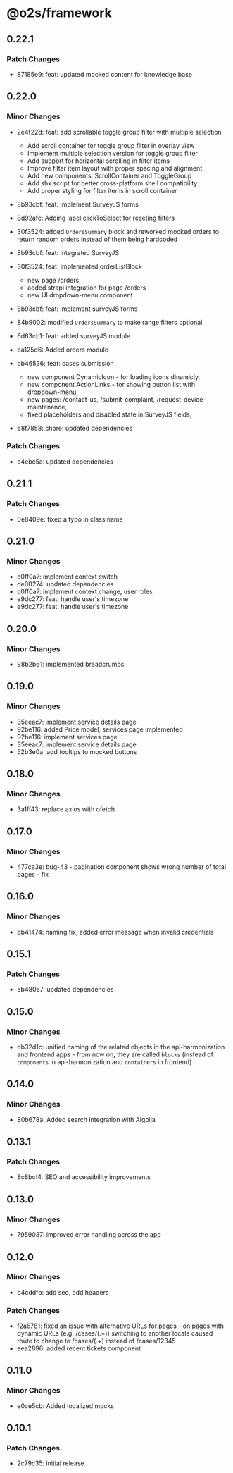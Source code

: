 # @o2s/framework

## 0.22.1

### Patch Changes

- 87185e9: feat: updated mocked content for knowledge base

## 0.22.0

### Minor Changes

- 2e4f22d: feat: add scrollable toggle group filter with multiple selection

    - Add scroll container for toggle group filter in overlay view
    - Implement multiple selection version for toggle group filter
    - Add support for horizontal scrolling in filter items
    - Improve filter item layout with proper spacing and alignment
    - Add new components: ScrollContainer and ToggleGroup
    - Add shx script for better cross-platform shell compatibility
    - Add proper styling for filter items in scroll container

- 8b93cbf: feat: Implement SurveyJS forms
- 8d92afc: Adding label clickToSelect for reseting filters
- 30f3524: added `OrdersSummary` block and reworked mocked orders to return random orders instead of them being hardcoded
- 8b93cbf: feat: Integrated SurveyJS
- 30f3524: feat: implemented orderListBlock

    - new page /orders,
    - added strapi integration for page /orders
    - new UI dropdown-menu component

- 8b93cbf: feat: implement surveyJS forms
- 84b9002: modified `OrdersSummary` to make range filters optional
- 6d63cb1: feat: added surveyJS module
- ba125d6: Added orders module
- bb46536: feat: cases submission

    - new component DynamicIcon - for loading icons dinamicly,
    - new component ActionLinks - for showing button list with dropdown-menu,
    - new pages: /contact-us, /submit-complaint, /request-device-maintenance,
    - fixed placeholders and disabled state in SurveyJS fields,

- 68f7858: chore: updated dependencies

### Patch Changes

- e4ebc5a: updated dependencies

## 0.21.1

### Patch Changes

- 0e8409e: fixed a typo in class name

## 0.21.0

### Minor Changes

- c0ff0a7: implement context switch
- de00274: updated dependencies
- c0ff0a7: implement context change, user roles
- e9dc277: feat: handle user's timezone
- e9dc277: feat: handle user's timezone

## 0.20.0

### Minor Changes

- 98b2b61: implemented breadcrumbs

## 0.19.0

### Minor Changes

- 35eeac7: implement service details page
- 92be116: added Price model, services page implemented
- 92be116: implement services page
- 35eeac7: implement service details page
- 52b3e0a: add tooltips to mocked buttons

## 0.18.0

### Minor Changes

- 3a1ff43: replace axios with ofetch

## 0.17.0

### Minor Changes

- 477ca3e: bug-43 - pagination component shows wrong number of total pages - fix

## 0.16.0

### Minor Changes

- db41474: naming fix, added error message when invalid credentials

## 0.15.1

### Patch Changes

- 5b48057: updated dependencies

## 0.15.0

### Minor Changes

- db32d1c: unified naming of the related objects in the api-harmonization and frontend apps - from now on, they are called `blocks` (instead of `components` in api-harmonization and `containers` in frontend)

## 0.14.0

### Minor Changes

- 80b678a: Added search integration with Algolia

## 0.13.1

### Patch Changes

- 8c8bcf4: SEO and accessibility improvements

## 0.13.0

### Minor Changes

- 7959037: improved error handling across the app

## 0.12.0

### Minor Changes

- b4cddfb: add seo, add headers

### Patch Changes

- f2a6781: fixed an issue with alternative URLs for pages - on pages with dynamic URLs (e.g. /cases/(.+)) switching to another locale caused route to change to /cases/(.+) instead of /cases/12345
- eea2896: added recent tickets component

## 0.11.0

### Minor Changes

- e0ce5cb: Added localized mocks

## 0.10.1

### Patch Changes

- 2c79c35: initial release
